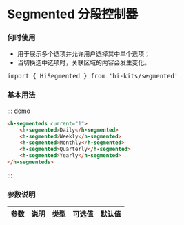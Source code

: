 # Segmented 分段控制器

### 何时使用
- 用于展示多个选项并允许用户选择其中单个选项；
- 当切换选中选项时，关联区域的内容会发生变化。
<pre class="language-ts">
import { HiSegmented } from 'hi-kits/segmented'
</pre>
### 基本用法

::: demo
```html
<h-segmenteds current="1">
    <h-segmented>Daily</h-segmented>
    <h-segmented>Weekly</h-segmented>
    <h-segmented>Monthly</h-segmented>
    <h-segmented>Quarterly</h-segmented>
    <h-segmented>Yearly</h-segmented>
</h-segmenteds>

```
:::

### 参数说明

|参数|说明|类型|可选值|默认值
|:--|:--|:--|:-----|:---
